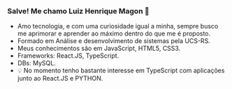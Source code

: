 ### Salve! Me chamo Luiz Henrique Magon 👾 ###

- Amo tecnologia, e com uma curiosidade igual a minha, sempre busco me aprimorar e aprender ao máximo dentro do que me é proposto.
- Formado em Análise e desenvolvimento de sistemas pela UCS-RS.
- Meus conhecimentos são em JavaScript, HTML5, CSS3.
- Frameworks: React.JS, TypeScript.
- DBs: MySQL.
- 💡 No momento tenho bastante interesse em TypeScript com aplicações junto ao React.JS e PYTHON.
